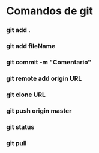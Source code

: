 # Comandos de git

### git add .
### git add fileName
### git commit -m "Comentario"
### git remote add origin URL
### git clone URL
### git push origin master
### git status
### git pull

